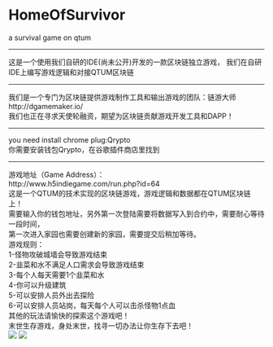 # HomeOfSurvivor
a survival  game on qtum<hr>
这是一个使用我们自研的IDE(尚未公开)开发的一款区块链独立游戏，
我们在自研IDE上编写游戏逻辑和对接QTUM区块链<hr>
我们是一个专门为区块链提供游戏制作工具和输出游戏的团队：链游大师http://dgamemaker.io/ <br>
我们也正在寻求天使轮融资，期望为区块链贡献游戏开发工具和DAPP！
<hr>
you need install chrome plug:Qrypto<br>
你需要安装钱包Qrypto，在谷歌插件商店里找到<hr>
游戏地址（Game Address）：<br>
http://www.h5indiegame.com/run.php?id=64<br>
这是一个QTUM的技术实现的区块链游戏，游戏逻辑和数据都在QTUM区块链上！<br>
需要输入你的钱包地址，另外第一次登陆需要将数据写入到合约中，需要耐心等待一段时间，<br>
第一次进入家园也需要创建新的家园，需要提交后稍加等待。<br>
游戏规则：<br>
1-怪物攻破城墙会导致游戏结束<br>
2-韭菜和水不满足人口需求会导致游戏结束<br>
3-每个人每天需要1个韭菜和水<br>
4-你可以升级建筑<br>
5-可以安排人员外出去探险<br>
6-可以安排人员站岗，每天每个人可以击杀怪物1点血<br>
其他的玩法请愉快的探索这个游戏吧！<br>
末世生存游戏，身处末世，找寻一切办法让你生存下去吧！<br>
<img src="http://material.kdsrpg.com/releaseProject/1_5e0e692a5cea21333be8d5ffc3566c27/2/asset/_titles/255805.31113346195-34628140436_0.png" />
<img src="http://material.kdsrpg.com/releaseProject/1_5e0e692a5cea21333be8d5ffc3566c27/2/asset/_titles/255805.31113346195-34628140436_1.png" />
